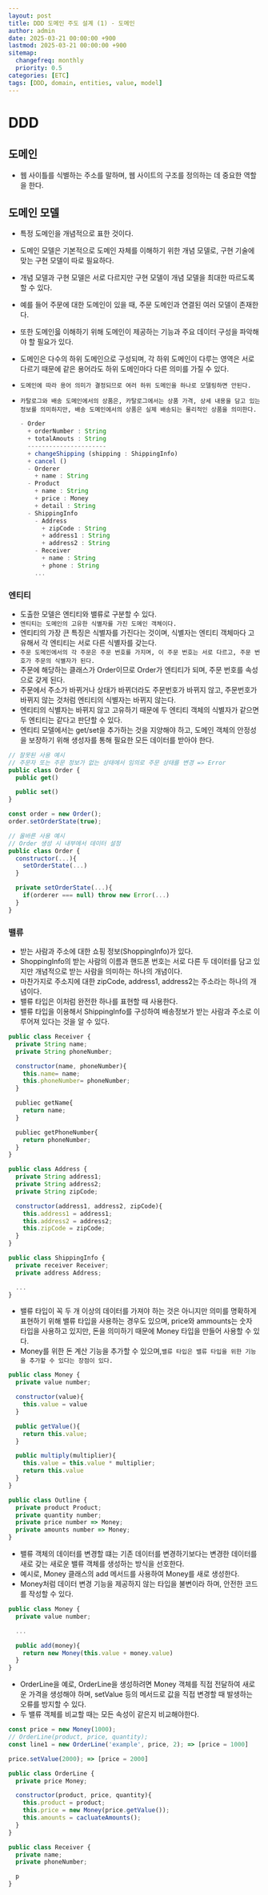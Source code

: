 ```yaml
---
layout: post
title: DDD 도메인 주도 설계 (1) - 도메인
author: admin
date: 2025-03-21 00:00:00 +900
lastmod: 2025-03-21 00:00:00 +900
sitemap:
  changefreq: monthly
  priority: 0.5
categories: [ETC]
tags: [DDD, domain, entities, value, model]
---
```


# DDD

## 도메인

- 웹 사이틀를 식별하는 주소를 말하며, 웹 사이트의 구조를 정의하는 데 중요한 역할을 한다.

## 도메인 모델

- 특정 도메인을 개념적으로 표한 것이다.
- 도메인 모델은 기본적으로 도메인 자체를 이해하기 위한 개념 모델로, 구현 기술에 맞는 구현 모델이 따로 필요하다.
- 개념 모델과 구현 모델은 서로 다르지만 구현 모델이 개념 모델을 최대한 따르도록 할 수 있다.
- 예를 들어 주문에 대한 도메인이 있을 때, 주문 도메인과 연결된 여러 모델이 존재한다.
- 또한 도메인읋 이해하기 위해 도메인이 제공하는 기능과 주요 데이터 구성을 파악해야 할 필요가 있다.
- 도메인은 다수의 하위 도메인으로 구성되며, 각 하위 도메인이 다루는 영역은 서로 다르기 때문에 같은 용어라도 하위 도메인마다 다른 의미를 가질 수 있다.
- `도메인에 따라 용어 의미가 결정되므로 여러 하위 도메인을 하나로 모델링하면 안된다.`
- `카탈로그와 배송 도메인에서의 상품은, 카탈로그에서는 상품 가격, 상세 내용을 담고 있는 정보를 의미하지만, 배송 도메인에서의 상품은 실제 배송되는 물리적인 상품을 의미한다.`

  ```js
  - Order
    + orderNumber : String
    + totalAmouts : String
    ----------------------
    + changeShipping (shipping : ShippingInfo)
    + cancel ()
    - Orderer
      + name : String
    - Product
      + name : String
      + price : Money
      + detail : String
    - ShippingInfo
      - Address
        + zipCode : String
        + address1 : String
        + address2 : String
      - Receiver
        + name : String
        + phone : String
      ...
  ```

### 엔티티

- 도출한 모델은 엔티티와 밸류로 구분할 수 있다.
- `엔티티는 도메인의 고유한 식별자를 가진 도메인 객체이다.`
- 엔티티의 가장 큰 특징은 식별자를 가진다는 것이며, 식별자는 엔티티 객체마다 고유해서 각 엔티티는 서로 다른 식별자를 갖는다.
- `주문 도메인에서의 각 주문은 주문 번호를 가지며, 이 주문 번호는 서로 다르고, 주문 번호가 주문의 식별자가 된다.`
- 주문에 해당하는 클래스가 Order이므로 Order가 엔티티가 되며, 주문 번호를 속성으로 갖게 된다.
- 주문에서 주소가 바뀌거나 상태가 바뀌더라도 주문번호가 바뀌지 않고, 주문번호가 바뀌지 않는 것처럼 엔티티의 식별자는 바뀌지 않는다.
- 엔티티의 식별자는 바뀌지 않고 고유하기 때문에 두 엔티티 객체의 식별자가 같으면 두 엔티티는 같다고 판단할 수 있다.
- 엔티티 모델에서는 get/set을 추가하는 것을 지양해야 하고, 도메인 객체의 안정성을 보장하기 위해 생성자를 통해 필요한 모든 데이터를 받아야 한다.

```js
// 잘못된 사용 예시
// 주문자 또는 주문 정보가 없는 상태에서 임의로 주문 상태를 변경 => Error
public class Order {
  public get()

  public set()
}

const order = new Order();
order.setOrderState(true);
```

```js
// 올바른 사용 예시
// Order 생성 시 내부에서 데이터 설정
public class Order {
  constructor(...){
    setOrderState(...)
  }

  private setOrderState(...){
    if(orderer === null) throw new Error(...)
  }
}
```

### 밸류

- 받는 사람과 주소에 대한 쇼핑 정보(ShoppingInfo)가 있다.
- ShoppingInfo의 받는 사람의 이름과 핸드폰 번호는 서로 다른 두 데이터를 담고 있지만 개념적으로 받는 사람을 의미하는 하나의 개념이다.
- 마찬가지로 주소지에 대한 zipCode, address1, address2는 주소라는 하나의 개념이다.
- 밸류 타입은 이처럼 완전한 하나를 표현할 때 사용한다.
- 밸류 타입을 이용해서 ShippingInfo를 구성하여 배송정보가 받는 사람과 주소로 이루어져 있다는 것을 알 수 있다.

```js
public class Receiver {
  private String name;
  private String phoneNumber;

  constructor(name, phoneNumber){
    this.name= name;
    this.phoneNumber= phoneNumber;
  }

  publiec getName{
    return name;
  }

  publiec getPhoneNumber{
    return phoneNumber;
  }
}

```

```js
public class Address {
  private String address1;
  private String address2;
  private String zipCode;

  constructor(address1, address2, zipCode){
    this.address1 = address1;
    this.address2 = address2;
    this.zipCode = zipCode;
  }
}
```

```js
public class ShippingInfo {
  private receiver Receiver;
  private address Address;

  ...
}
```

- 밸류 타입이 꼭 두 개 이상의 데이터를 가져야 하는 것은 아니지만 의미를 명확하게 표현하기 위해 밸류 타입을 사용하는 경우도 있으며, price와 ammounts는 숫자 타입을 사용하고 있지만, 돈을 의미하기 때문에 Money 타입을 만들어 사용할 수 있다.
- Money를 위한 돈 계산 기능을 추가할 수 있으며,`밸류 타입은 밸류 타입을 위한 기능을 추가할 수 있다는 장점이 있다.`

```js
public class Money {
  private value number;

  constructor(value){
    this.value = value
  }

  public getValue(){
    return this.value;
  }

  public multiply(multiplier){
    this.value = this.value * multiplier;
    return this.value
  }
}
```

```js
public class Outline {
  private product Product;
  private quantity number;
  private price number => Money;
  private amounts number => Money;
}
```

- 밸류 객체의 데이터를 변경할 떄는 기존 데이터를 변경하기보다는 변경한 데이터를 새로 갖는 새로운 밸류 객체를 생성하는 방식을 선호한다.
- 예시로, Money 클래스의 add 메서드를 사용하여 Money를 새로 생성한다.
- Money처럼 데이터 변경 기능을 제공하지 않는 타입을 불변이라 하며, 안전한 코드를 작성할 수 있다.

```js
public class Money {
  private value number;

  ...

  public add(money){
    return new Money(this.value + money.value)
  }
}
```

- OrderLine을 예로, OrderLine을 생성하려면 Money 객체를 직접 전달하여 새로운 가격을 생성해야 하며, setValue 등의 메서드로 값을 직접 변경할 때 발생하는 오류를 방지할 수 있다.
- 두 밸류 객체를 비교할 때는 모든 속성이 같은지 비교해야한다.

```js
const price = new Money(1000);
// OrderLine(product, price, quantity);
const line1 = new OrderLine('example', price, 2); => [price = 1000]

price.setValue(2000); => [price = 2000]
```

```js
public class OrderLine {
  private price Money;

  constructor(product, price, quantity){
    this.product = product;
    this.price = new Money(price.getValue());
    this.amounts = cacluateAmounts();
  }
}
```

```js
public class Receiver {
  private name;
  private phoneNumber;

  p
}
```
